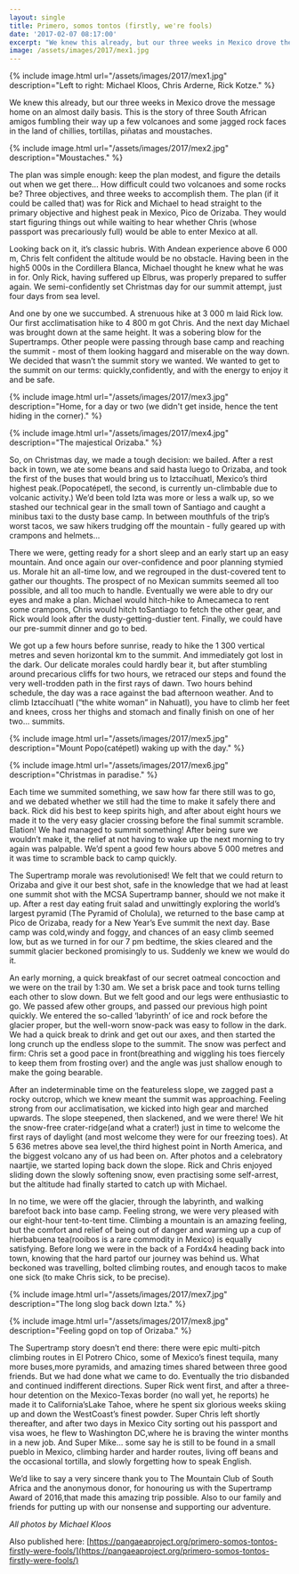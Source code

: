 ```yaml
---
layout: single
title: Primero, somos tontos (firstly, we're fools)
date: '2017-02-07 08:17:00'
excerpt: "We knew this already, but our three weeks in Mexico drove the message home on an almost daily basis."
image: /assets/images/2017/mex1.jpg
---
```


{% include image.html url="/assets/images/2017/mex1.jpg" description="Left to right: Michael Kloos, Chris Arderne, Rick Kotze." %}

We knew this already, but our three weeks in Mexico drove the message home on an almost daily basis. This is the story of three South African amigos fumbling their way up a few volcanoes and some jagged rock faces in the land of chillies, tortillas, piñatas and moustaches.

{% include image.html url="/assets/images/2017/mex2.jpg" description="Moustaches." %}

The plan was simple enough: keep the plan modest, and figure the details out when we get there... How difficult could two volcanoes and some rocks be? Three objectives, and three weeks to accomplish them. The plan (if it could be called that) was for Rick and Michael to head straight to the primary objective and highest peak in Mexico, Pico de Orizaba. They would start figuring things out while waiting to hear whether Chris (whose passport was precariously full) would be able to enter Mexico at all.

Looking back on it, it’s classic hubris. With Andean experience above 6 000 m, Chris felt confident the altitude would be no obstacle. Having been in the high5 000s in the Cordillera Blanca, Michael thought he knew what he was in for. Only Rick, having suffered up Elbrus, was properly prepared to suffer again. We semi-confidently set Christmas day for our summit attempt, just four days from sea level.

And one by one we succumbed. A strenuous hike at 3 000 m laid Rick low. Our first acclimatisation hike to 4 800 m got Chris. And the next day Michael was brought down at the same height. It was a sobering blow for the Supertramps. Other people were passing through base camp and reaching the summit - most of them looking haggard and miserable on the way down. We decided that wasn’t the summit story we wanted. We wanted to get to the summit on our terms: quickly,confidently, and with the energy to enjoy it and be safe.

{% include image.html url="/assets/images/2017/mex3.jpg" description="Home, for a day or two (we didn't get inside, hence the tent hiding in the corner)." %}

{% include image.html url="/assets/images/2017/mex4.jpg" description="The majestical Orizaba." %}

So, on Christmas day, we made a tough decision: we bailed. After a rest back in town, we ate some beans and said hasta luego to Orizaba, and took the first of the buses that would bring us to Iztaccíhuatl, Mexico’s third highest peak.(Popocatépetl, the second, is currently un-climbable due to volcanic activity.) We’d been told Izta was more or less a walk up, so we stashed our technical gear in the small town of Santiago and caught a minibus taxi to the dusty base camp. In between mouthfuls of the trip’s worst tacos, we saw hikers trudging off the mountain - fully geared up with crampons and helmets...

There we were, getting ready for a short sleep and an early start up an easy mountain. And once again our over-confidence and poor planning stymied us. Morale hit an all-time low, and we regrouped in the dust-covered tent to gather our thoughts. The prospect of no Mexican summits seemed all too possible, and all too much to handle. Eventually we were able to dry our eyes and make a plan. Michael would hitch-hike to Amecameca to rent some crampons, Chris would hitch toSantiago to fetch the other gear, and Rick would look after the dusty-getting-dustier tent. Finally, we could have our pre-summit dinner and go to bed.

We got up a few hours before sunrise, ready to hike the 1 300 vertical metres and seven horizontal km to the summit. And immediately got lost in the dark. Our delicate morales could hardly bear it, but after stumbling around precarious cliffs for two hours, we retraced our steps and found the very well-trodden path in the first rays of dawn. Two hours behind schedule, the day was a race against the bad afternoon weather. And to climb Iztaccíhuatl (“the white woman” in Nahuatl), you have to climb her feet and knees, cross her thighs and stomach and finally finish on one of her two... summits.

{% include image.html url="/assets/images/2017/mex5.jpg" description="Mount Popo(catépetl) waking up with the day." %}

{% include image.html url="/assets/images/2017/mex6.jpg" description="Christmas in paradise." %}

Each time we summited something, we saw how far there still was to go, and we debated whether we still had the time to make it safely there and back. Rick did his best to keep spirits high, and after about eight hours we made it to the very easy glacier crossing before the final summit scramble. Elation! We had managed to summit something! After being sure we wouldn’t make it, the relief at not having to wake up the next morning to try again was palpable. We’d spent a good few hours above 5 000 metres and it was time to scramble back to camp quickly.

The Supertramp morale was revolutionised! We felt that we could return to Orizaba and give it our best shot, safe in the knowledge that we had at least one summit shot with the MCSA Supertramp banner, should we not make it up. After a rest day eating fruit salad and unwittingly exploring the world’s largest pyramid (The Pyramid of Cholula), we returned to the base camp at Pico de Orizaba, ready for a New Year’s Eve summit the next day. Base camp was cold,windy and foggy, and chances of an easy climb seemed low, but as we turned in for our 7 pm bedtime, the skies cleared and the summit glacier beckoned promisingly to us. Suddenly we knew we would do it.

An early morning, a quick breakfast of our secret oatmeal concoction and we were on the trail by 1:30 am. We set a brisk pace and took turns telling each other to slow down. But we felt good and our legs were enthusiastic to go. We passed afew other groups, and passed our previous high point quickly. We entered the so-called ‘labyrinth’ of ice and rock before the glacier proper, but the well-worn snow-pack was easy to follow in the dark. We had a quick break to drink and get out our axes, and then started the long crunch up the endless slope to the summit. The snow was perfect and firm: Chris set a good pace in front(breathing and wiggling his toes fiercely to keep them from frosting over) and the angle was just shallow enough to make the going bearable.

After an indeterminable time on the featureless slope, we zagged past a rocky outcrop, which we knew meant the summit was approaching. Feeling strong from our acclimatisation, we kicked into high gear and marched upwards. The slope steepened, then slackened, and we were there! We hit the snow-free crater-ridge(and what a crater!) just in time to welcome the first rays of daylight (and most welcome they were for our freezing toes). At 5 636 metres above sea level,the third highest point in North America, and the biggest volcano any of us had been on. After photos and a celebratory naartjie, we started loping back down the slope. Rick and Chris enjoyed sliding down the slowly softening snow, even practising some self-arrest, but the altitude had finally started to catch up with Michael.

In no time, we were off the glacier, through the labyrinth, and walking barefoot back into base camp. Feeling strong, we were very pleased with our eight-hour tent-to-tent time. Climbing a mountain is an amazing feeling, but the comfort and relief of being out of danger and warming up a cup of hierbabuena tea(rooibos is a rare commodity in Mexico) is equally satisfying. Before long we were in the back of a Ford4x4 heading back into town, knowing that the hard partof our journey was behind us. What beckoned was travelling, bolted climbing routes, and enough tacos to make one sick (to make Chris sick, to be precise).

{% include image.html url="/assets/images/2017/mex7.jpg" description="The long slog back down Izta." %}

{% include image.html url="/assets/images/2017/mex8.jpg" description="Feeling gopd on top of Orizaba." %}

The Supertramp story doesn’t end there: there were epic multi-pitch climbing routes in El Potrero Chico, some of Mexico’s finest tequila, many more buses,more pyramids, and amazing times shared between three good friends. But we had done what we came to do. Eventually the trio disbanded and continued indifferent directions. Super Rick went first, and after a three-hour detention on the Mexico-Texas border (no wall yet, he reports) he made it to California’sLake Tahoe, where he spent six glorious weeks skiing up and down the WestCoast’s finest powder. Super Chris left shortly thereafter, and after two days in Mexico City sorting out his passport and visa woes, he flew to Washington DC,where he is braving the winter months in a new job. And Super Mike... some say he is still to be found in a small pueblo in Mexico, climbing harder and harder routes, living off beans and the occasional tortilla, and slowly forgetting how to speak English.

We’d like to say a very sincere thank you to The Mountain Club of South Africa and the anonymous donor, for honouring us with the Supertramp Award of 2016,that made this amazing trip possible. Also to our family and friends for putting up with our nonsense and supporting our adventure.

*All photos by Michael Kloos*

Also published here: 
[https://pangaeaproject.org/primero-somos-tontos-firstly-were-fools/](https://pangaeaproject.org/primero-somos-tontos-firstly-were-fools/)
